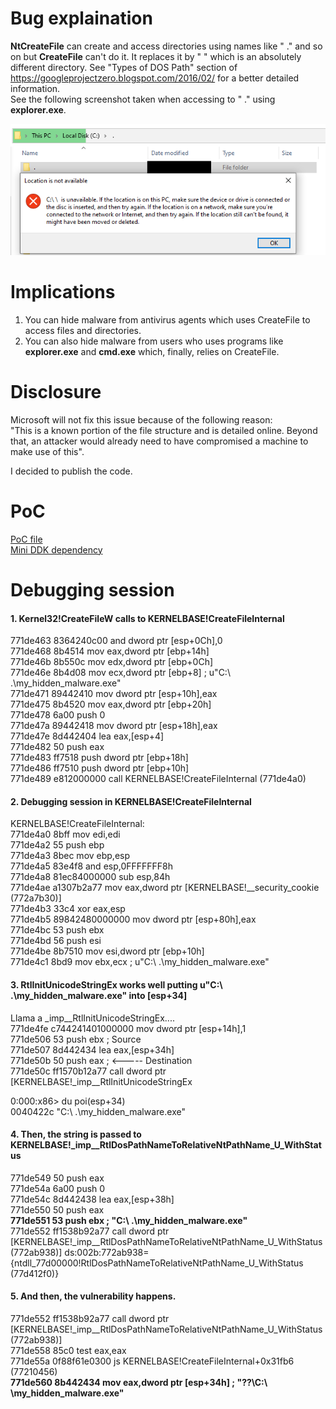 # Bug explaination  

**NtCreateFile** can create and access directories using names like " ." and so on but **CreateFile** can't do it. It replaces it by " " which is an absolutely different directory. See "Types of DOS Path" section of https://googleprojectzero.blogspot.com/2016/02/ for a better detailed information.  
See the following screenshot taken when accessing to " ." using **explorer.exe**.  

![alt text](screenshots/screenshot1.png "Accessing to ' .' from explorer.exe")


# Implications  

1. You can hide malware from antivirus agents which uses CreateFile to access files and directories.  
2. You can also hide malware from users who uses programs like **explorer.exe** and **cmd.exe** which, finally, relies on CreateFile.


# Disclosure  

Microsoft will not fix this issue because of the following reason:  
"This is a known portion of the file structure and is detailed online. Beyond that, an attacker would already need to have compromised a machine to make use of this".  

I decided to publish the code.  


# PoC  

[PoC file](./PoC.c)  
[Mini DDK dependency](./miniddk.h)  


# Debugging session  

#### 1. Kernel32!CreateFileW calls to KERNELBASE!CreateFileInternal  
771de463 8364240c00      and     dword ptr [esp+0Ch],0  
771de468 8b4514          mov     eax,dword ptr [ebp+14h]  
771de46b 8b550c          mov     edx,dword ptr [ebp+0Ch]  
771de46e 8b4d08          mov     ecx,dword ptr [ebp+8]      ; u"C:\ .\my_hidden_malware.exe"  
771de471 89442410        mov     dword ptr [esp+10h],eax  
771de475 8b4520          mov     eax,dword ptr [ebp+20h]  
771de478 6a00            push    0  
771de47a 89442418        mov     dword ptr [esp+18h],eax  
771de47e 8d442404        lea     eax,[esp+4]  
771de482 50              push    eax  
771de483 ff7518          push    dword ptr [ebp+18h]  
771de486 ff7510          push    dword ptr [ebp+10h]  
771de489 e812000000      call    KERNELBASE!CreateFileInternal (771de4a0)  
  
  
#### 2. Debugging session in KERNELBASE!CreateFileInternal  
KERNELBASE!CreateFileInternal:  
771de4a0 8bff            mov     edi,edi  
771de4a2 55              push    ebp  
771de4a3 8bec            mov     ebp,esp  
771de4a5 83e4f8          and     esp,0FFFFFFF8h  
771de4a8 81ec84000000    sub     esp,84h  
771de4ae a1307b2a77      mov     eax,dword ptr [KERNELBASE!__security_cookie (772a7b30)]  
771de4b3 33c4            xor     eax,esp  
771de4b5 89842480000000  mov     dword ptr [esp+80h],eax  
771de4bc 53              push    ebx  
771de4bd 56              push    esi  
771de4be 8b7510          mov     esi,dword ptr [ebp+10h]  
771de4c1 8bd9            mov     ebx,ecx                 ; u"C:\ .\my_hidden_malware.exe"  
  
  
#### 3. RtlInitUnicodeStringEx works well putting u"C:\ .\my_hidden_malware.exe" into [esp+34]    
Llama a _imp__RtlInitUnicodeStringEx....  
771de4fe c744241401000000 mov     dword ptr [esp+14h],1  
771de506 53              push    ebx                    ; Source  
771de507 8d442434        lea     eax,[esp+34h]  
771de50b 50              push    eax                    ; <----- Destination  
771de50c ff1570b12a77    call    dword ptr [KERNELBASE!_imp__RtlInitUnicodeStringEx  

0:000:x86> du poi(esp+34)  
0040422c  "C:\ .\my_hidden_malware.exe"  
  
  
#### 4. Then, the string is passed to KERNELBASE!_imp__RtlDosPathNameToRelativeNtPathName_U_WithStatus  
771de549 50              push    eax  
771de54a 6a00            push    0  
771de54c 8d442438        lea     eax,[esp+38h]  
771de550 50              push    eax  
**771de551 53              push    ebx                   ; "C:\ .\my_hidden_malware.exe"**  
771de552 ff1538b92a77    call    dword ptr [KERNELBASE!_imp__RtlDosPathNameToRelativeNtPathName_U_WithStatus (772ab938)] ds:002b:772ab938={ntdll_77d00000!RtlDosPathNameToRelativeNtPathName_U_WithStatus (77d412f0)}  

  

#### 5. And then, the vulnerability happens.  
771de552 ff1538b92a77    call    dword ptr [KERNELBASE!_imp__RtlDosPathNameToRelativeNtPathName_U_WithStatus (772ab938)]  
771de558 85c0            test    eax,eax  
771de55a 0f88f61e0300    js      KERNELBASE!CreateFileInternal+0x31fb6 (77210456)  
**771de560 8b442434        mov     eax,dword ptr [esp+34h] ; "\??\C:\ \my_hidden_malware.exe"**  
